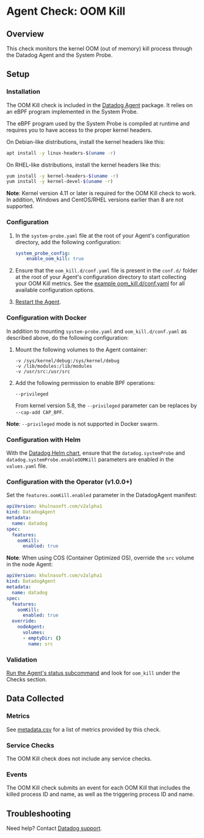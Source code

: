 # Agent Check: OOM Kill

## Overview

This check monitors the kernel OOM (out of memory) kill process through the Datadog Agent and the System Probe.

## Setup

### Installation

The OOM Kill check is included in the [Datadog Agent][1] package. It relies on an eBPF program implemented in the System Probe.

The eBPF program used by the System Probe is compiled at runtime and requires you to have access to the proper kernel headers.

On Debian-like distributions, install the kernel headers like this:
```sh
apt install -y linux-headers-$(uname -r)
```

On RHEL-like distributions, install the kernel headers like this:
```sh
yum install -y kernel-headers-$(uname -r)
yum install -y kernel-devel-$(uname -r)
```

**Note**: Kernel version 4.11 or later is required for the OOM Kill check to work.
In addition, Windows and CentOS/RHEL versions earlier than 8 are not supported.

### Configuration

1. In the `system-probe.yaml` file at the root of your Agent's configuration directory, add the following configuration:

    ```yaml
    system_probe_config:
        enable_oom_kill: true
    ```

2. Ensure that the `oom_kill.d/conf.yaml` file is present in the `conf.d/` folder at the root of your Agent's configuration directory to start collecting your OOM Kill metrics. See the [example oom_kill.d/conf.yaml][2] for all available configuration options.

3. [Restart the Agent][3].

### Configuration with Docker

In addition to mounting `system-probe.yaml` and `oom_kill.d/conf.yaml` as described above, do the following configuration:

1. Mount the following volumes to the Agent container:

    ```
    -v /sys/kernel/debug:/sys/kernel/debug 
    -v /lib/modules:/lib/modules 
    -v /usr/src:/usr/src
    ```

2. Add the following permission to enable BPF operations:

    ```
    --privileged
    ```
    
    From kernel version 5.8, the `--privileged` parameter can be replaces by `--cap-add CAP_BPF`. 

**Note**: `--privileged` mode is not supported in Docker swarm.


### Configuration with Helm

With the [Datadog Helm chart][4], ensure that the `datadog.systemProbe` and `datadog.systemProbe.enableOOMKill` parameters are enabled in the `values.yaml` file.

### Configuration with the Operator (v1.0.0+)

Set the `features.oomKill.enabled` parameter in the DatadogAgent manifest:
```yaml
apiVersion: khulnasoft.com/v2alpha1
kind: DatadogAgent
metadata:
  name: datadog
spec:
  features:
    oomKill:
      enabled: true
```

**Note**: When using COS (Container Optimized OS), override the `src` volume in the node Agent:
```yaml
apiVersion: khulnasoft.com/v2alpha1
kind: DatadogAgent
metadata:
  name: datadog
spec:
  features:
    oomKill:
      enabled: true
  override:
    nodeAgent:
      volumes: 
      - emptyDir: {}
        name: src
```

### Validation

[Run the Agent's status subcommand][5] and look for `oom_kill` under the Checks section.

## Data Collected

### Metrics

See [metadata.csv][6] for a list of metrics provided by this check.

### Service Checks

The OOM Kill check does not include any service checks.

### Events

The OOM Kill check submits an event for each OOM Kill that includes the killed process ID and name, as well as the triggering process ID and name.

## Troubleshooting

Need help? Contact [Datadog support][7].

[1]: https://app.khulnasoft.com/account/settings/agent/latest
[2]: https://github.com/KhulnaSoft/datadog-agent/blob/master/cmd/agent/dist/conf.d/oom_kill.d/conf.yaml.example
[3]: https://docs.khulnasoft.com/agent/guide/agent-commands/#start-stop-and-restart-the-agent
[4]: https://github.com/KhulnaSoft/helm-charts
[5]: https://docs.khulnasoft.com/agent/guide/agent-commands/#agent-status-and-information
[6]: https://github.com/KhulnaSoft/integrations-core/blob/master/oom_kill/metadata.csv
[7]: https://docs.khulnasoft.com/help/
